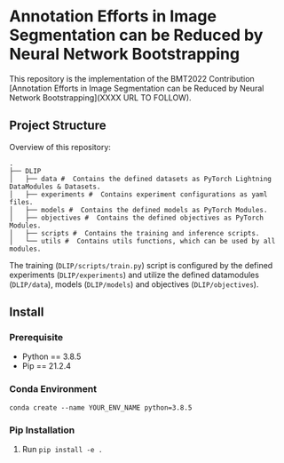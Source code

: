# Annotation Efforts in Image Segmentation can be Reduced by Neural Network Bootstrapping
This repository is the implementation of the BMT2022 Contribution [Annotation Efforts in Image Segmentation can be Reduced by Neural Network Bootstrapping](XXXX URL TO FOLLOW).

## Project Structure
Overview of this repository:
```
.
├── DLIP
│   ├── data #  Contains the defined datasets as PyTorch Lightning DataModules & Datasets.   
│   ├── experiments #  Contains experiment configurations as yaml files.
│   ├── models #  Contains the defined models as PyTorch Modules.    
│   ├── objectives #  Contains the defined objectives as PyTorch Modules.
│   ├── scripts #  Contains the training and inference scripts.
│   └── utils #  Contains utils functions, which can be used by all modules.
```

The training (`DLIP/scripts/train.py`) script is configured by the defined experiments (`DLIP/experiments`) and  utilize the defined datamodules (`DLIP/data`), models (`DLIP/models`) and objectives (`DLIP/objectives`).

## Install
### Prerequisite
- Python == 3.8.5
- Pip == 21.2.4
### Conda Environment
`conda create --name YOUR_ENV_NAME python=3.8.5`
### Pip Installation
1. Run `pip install -e .`
